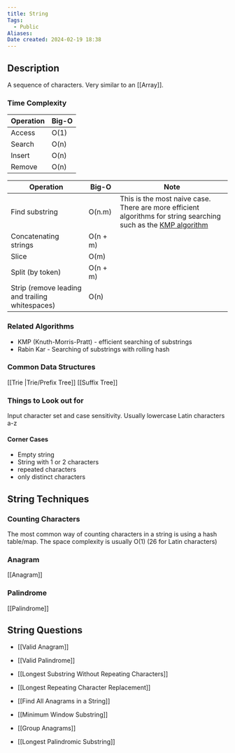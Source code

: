 ```yaml
---
title: String
Tags: 
  - Public
Aliases:
Date created: 2024-02-19 18:38
---
```


## Description
A sequence of characters. Very similar to an [[Array]].

### Time Complexity
|Operation|Big-O|
|---|---|
|Access|O(1)|
|Search|O(n)|
|Insert|O(n)|
|Remove|O(n)|

|Operation|Big-O|Note|
|---|---|---|
|Find substring|O(n.m)|This is the most naive case. There are more efficient algorithms for string searching such as the [KMP algorithm](https://en.wikipedia.org/wiki/Knuth%E2%80%93Morris%E2%80%93Pratt_algorithm)|
|Concatenating strings|O(n + m)||
|Slice|O(m)||
|Split (by token)|O(n + m)||
|Strip (remove leading and trailing whitespaces)|O(n)|

### Related Algorithms

- KMP (Knuth-Morris-Pratt) - efficient searching of substrings
- Rabin Kar - Searching of substrings with rolling hash

### Common Data Structures

[[Trie |Trie/Prefix Tree]]
[[Suffix Tree]]

### Things to Look out for
Input character set and case sensitivity. Usually lowercase Latin characters a-z

#### Corner Cases
- Empty string
- String with 1 or 2 characters
- repeated characters
- only distinct characters

## String Techniques

### Counting Characters

The most common way of counting characters in a string is using a hash table/map.
The space complexity is usually O(1) (26 for Latin characters)


### Anagram
[[Anagram]]

### Palindrome
[[Palindrome]]


## String Questions
- [[Valid Anagram]]
- [[Valid Palindrome]]
- [[Longest Substring Without Repeating Characters]]

- [[Longest Repeating Character Replacement]]
- [[Find All Anagrams in a String]]
- [[Minimum Window Substring]]
- [[Group Anagrams]]
- [[Longest Palindromic Substring]]